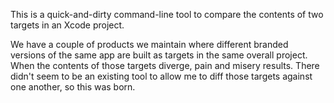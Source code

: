 This is a quick-and-dirty command-line tool to compare the contents of two
targets in an Xcode project.

We have a couple of products we maintain where different branded versions of the
same app are built as targets in the same overall project. When the contents of
those targets diverge, pain and misery results. There didn't seem to be an
existing tool to allow me to diff those targets against one another, so this was
born.
